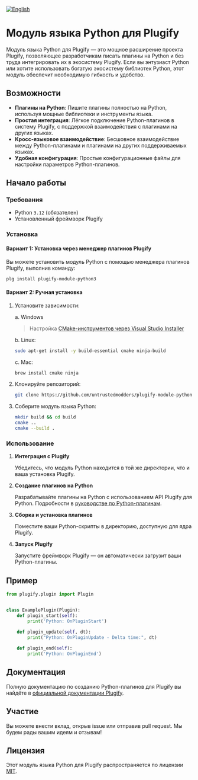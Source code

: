 [![English](https://img.shields.io/badge/English-%F0%9F%87%AC%F0%9F%87%A7-blue?style=for-the-badge)](README.md)

# Модуль языка Python для Plugify

Модуль языка Python для Plugify — это мощное расширение проекта Plugify, позволяющее разработчикам писать плагины на Python и без труда интегрировать их в экосистему Plugify. Если вы энтузиаст Python или хотите использовать богатую экосистему библиотек Python, этот модуль обеспечит необходимую гибкость и удобство.

## Возможности

- **Плагины на Python**: Пишите плагины полностью на Python, используя мощные библиотеки и инструменты языка.
- **Простая интеграция**: Лёгкое подключение Python-плагинов в систему Plugify, с поддержкой взаимодействия с плагинами на других языках.
- **Кросс-языковое взаимодействие**: Бесшовное взаимодействие между Python-плагинами и плагинами на других поддерживаемых языках.
- **Удобная конфигурация**: Простые конфигурационные файлы для настройки параметров Python-плагинов.

## Начало работы

### Требования

- Python `3.12` (обязателен)
- Установленный фреймворк Plugify

### Установка

#### Вариант 1: Установка через менеджер плагинов Plugify

Вы можете установить модуль Python с помощью менеджера плагинов Plugify, выполнив команду:

```bash
plg install plugify-module-python3
```

#### Вариант 2: Ручная установка

1. Установите зависимости:  

   a. Windows  
   > Настройка [CMake-инструментов через Visual Studio Installer](https://learn.microsoft.com/en-us/cpp/build/cmake-projects-in-visual-studio#installation)

   b. Linux:  
   ```sh
   sudo apt-get install -y build-essential cmake ninja-build
   ```
   
   c. Mac:  
   ```sh
   brew install cmake ninja
   ```

2. Клонируйте репозиторий:

   ```bash
   git clone https://github.com/untrustedmodders/plugify-module-python3.git --recursive
   ```

3. Соберите модуль языка Python:

   ```bash
   mkdir build && cd build
   cmake ..
   cmake --build .
   ```

### Использование

1. **Интеграция с Plugify**

   Убедитесь, что модуль Python находится в той же директории, что и ваша установка Plugify.

2. **Создание плагинов на Python**

   Разрабатывайте плагины на Python с использованием API Plugify для Python. Подробности в [руководстве по Python-плагинам](https://untrustedmodders.github.io/languages/python/first-plugin).

3. **Сборка и установка плагинов**

   Поместите ваши Python-скрипты в директорию, доступную для ядра Plugify.

4. **Запуск Plugify**

   Запустите фреймворк Plugify — он автоматически загрузит ваши Python-плагины.

## Пример

```python
from plugify.plugin import Plugin


class ExamplePlugin(Plugin):
	def plugin_start(self):
		print('Python: OnPluginStart')
		
	def plugin_update(self, dt):
		print("Python: OnPluginUpdate - Delta time:", dt)

	def plugin_end(self):
		print('Python: OnPluginEnd')
```

## Документация

Полную документацию по созданию Python-плагинов для Plugify вы найдёте в [официальной документации Plugify](https://untrustedmodders.github.io).

## Участие

Вы можете внести вклад, открыв issue или отправив pull request. Мы будем рады вашим идеям и отзывам!

## Лицензия

Этот модуль языка Python для Plugify распространяется по лицензии [MIT](LICENSE).
